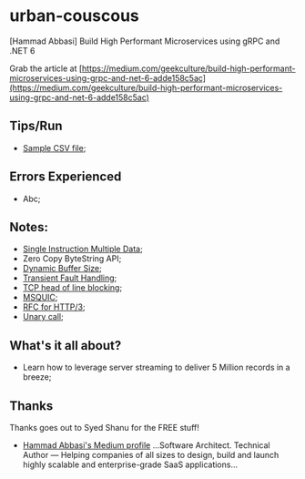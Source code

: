 # urban-couscous
[Hammad Abbasi] Build High Performant Microservices using gRPC and .NET 6

Grab the article at [https://medium.com/geekculture/build-high-performant-microservices-using-grpc-and-net-6-adde158c5ac](https://medium.com/geekculture/build-high-performant-microservices-using-grpc-and-net-6-adde158c5ac)

## Tips/Run

* [Sample CSV file](https://eforexcel.com/wp/wp-content/uploads/2020/09/5m-Sales-Records.zip);

## Errors Experienced

* Abc;

## Notes:

* [Single Instruction Multiple Data](https://en.wikipedia.org/wiki/Single_instruction,_multiple_data);
* Zero Copy ByteString API;
* [Dynamic Buffer Size](https://github.com/dotnet/runtime/pull/54755);
* [Transient Fault Handling](https://docs.microsoft.com/en-us/aspnet/core/grpc/retries?view=aspnetcore-6.0);
* [TCP head of line blocking](https://http3-explained.haxx.se/en/why-quic/why-tcphol);
* [MSQUIC](https://github.com/microsoft/msquic);
* [RFC for HTTP/3](https://datatracker.ietf.org/doc/html/draft-ietf-quic-http-34);
* [Unary call](https://grpc.io/docs/what-is-grpc/core-concepts/);

## What's it all about?

* Learn how to leverage server streaming to deliver 5 Million records in a breeze;

## Thanks

Thanks goes out to Syed Shanu for the FREE stuff!

* [Hammad Abbasi's Medium profile](https://medium.com/@hammad-ulhaq) ...Software Architect. Technical Author — Helping companies of all sizes to design, build and launch highly scalable and enterprise-grade SaaS applications...
